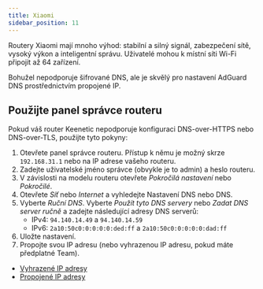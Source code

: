 ```yaml
---
title: Xiaomi
sidebar_position: 11
---
```


Routery Xiaomi mají mnoho výhod: stabilní a silný signál, zabezpečení sítě, vysoký výkon a inteligentní správu. Uživatelé mohou k místní síti Wi-Fi připojit až 64 zařízení.

Bohužel nepodporuje šifrované DNS, ale je skvělý pro nastavení AdGuard DNS prostřednictvím propojené IP.

## Použijte panel správce routeru

Pokud váš router Keenetic nepodporuje konfiguraci DNS-over-HTTPS nebo DNS-over-TLS, použijte tyto pokyny:

1. Otevřete panel správce routeru. Přístup k němu je možný skrze `192.168.31.1` nebo na IP adrese vašeho routeru.
2. Zadejte uživatelské jméno správce (obvykle je to admin) a heslo routeru.
3. V závislosti na modelu routeru otevřete _Pokročilá nastavení_ nebo _Pokročilé_.
4. Otevřete _Síť_ nebo _Internet_ a vyhledejte Nastavení DNS nebo DNS.
5. Vyberte _Ruční DNS_. Vyberte _Použít tyto DNS servery_ nebo _Zadat DNS server ručně_ a zadejte následující adresy DNS serverů:
   - IPv4: `94.140.14.49` a `94.140.14.59`
   - IPv6: `2a10:50c0:0:0:0:0:ded:ff` a `2a10:50c0:0:0:0:0:dad:ff`
6. Uložte nastavení.
7. Propojte svou IP adresu (nebo vyhrazenou IP adresu, pokud máte předplatné Team).

- [Vyhrazené IP adresy](/private-dns/connect-devices/other-options/dedicated-ip.md)
- [Propojené IP adresy](/private-dns/connect-devices/other-options/linked-ip.md)
